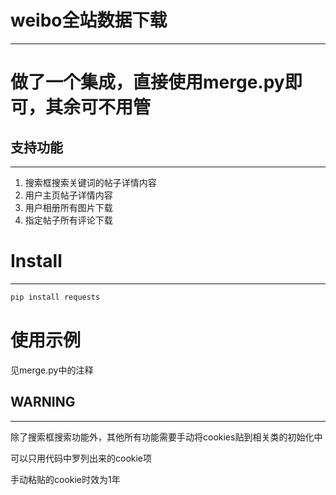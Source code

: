 # weibo全站数据下载

***
# 做了一个集成，直接使用merge.py即可，其余可不用管
## 支持功能

***

1.  搜索框搜索关键词的帖子详情内容
2.  用户主页帖子详情内容
3.  用户相册所有图片下载
4.  指定帖子所有评论下载

# Install

***

```python
pip install requests
```

# 使用示例

见merge.py中的注释

## WARNING

***

除了搜索框搜索功能外，其他所有功能需要手动将cookies贴到相关类的初始化中

可以只用代码中罗列出来的cookie项

手动粘贴的cookie时效为1年
